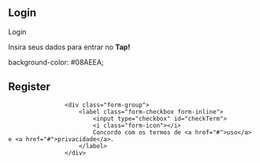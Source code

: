 ## Login
 <span>Login</span>
<p>Insira seus dados para entrar no <b>Tap!</b></p>
background-color: #08AEEA;

## Register

					<div class="form-group">
						<label class="form-checkbox form-inline">
							<input type="checkbox" id="checkTerm">
							<i class="form-icon"></i>
							Concordo com os termos de <a href="#">uso</a> e <a href="#">privacidade</a>.
						</label>
					</div>